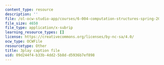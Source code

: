 ```yaml
---
content_type: resource
description: ''
file: /ol-ocw-studio-app/courses/6-004-computation-structures-spring-2017/09d244f4b33b4dd25b8dd5936b7ef898_BZX8qSrMNyo.srt
file_size: 4650
file_type: application/x-subrip
learning_resource_types: []
license: https://creativecommons.org/licenses/by-nc-sa/4.0/
ocw_type: OCWFile
resourcetype: Other
title: 3play caption file
uid: 09d244f4-b33b-4dd2-5b8d-d5936b7ef898
---
```

